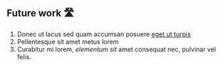## Future work 🛣️

1. Donec ut lacus sed quam accumsan posuere [eget ut turpis](#)
2. Pellentesque sit amet metus lorem
3. Curabitur mi lorem, _elementum sit_ amet consequat nec, pulvinar vel felis.
